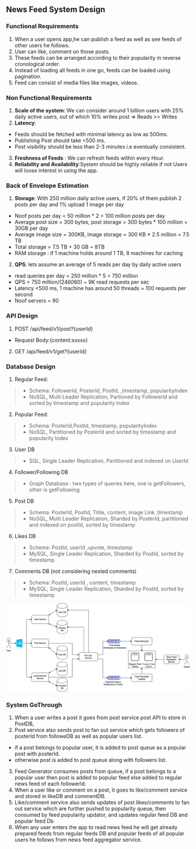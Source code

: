 ## News Feed System Design

### Functional Requirements
1. When a user opens app,he can publish a feed as well as see feeds of other users he follows.
2. User can like, comment on those posts.
3. These feeds can be arranged according to their popularity in reverse cronological order.
4. Instead of loading all feeds in one go, feeds can be loaded using pagination.
5. Feed can consist of media files like images, videos.

### Non Functional Requirements
1. **Scale of the system**: We can consider around 1 billion users with 25% daily active users, out of which 10% writes post => Reads >> Writes
2. **Latency**: 
- Feeds should be fetched with minimal latency as low as 500ms.
- Publishing Post should take <500 ms.
- Post visibility should be less than 2-3 minutes i.e eventually consistent. 
3. **Freshness of Feeds** : We can refresh feeds within every Hour.
4. **Reliability and Availability**:System should be highly reliable if not Users will loose interest in using the app.

### Back of Envelope Estimation
1. **Storage**: With 250 million daily active users, if 20% of them publish 2 posts per day and 1% upload 1 image per day
- Noof posts per day = 50 million * 2 = 100 million posts per day
- Average post size = 300 bytes, post storage = 300 bytes * 100 million = 30GB per day
- Average image size =  300KB,  image storage = 300 KB * 2.5 million = 7.5 TB
- Total storage = 7.5 TB + 30 GB ~ 8TB
- RAM storage : if 1 machine holds around 1 TB, 8 machines for caching

2. **QPS**: lets assume an average of 5 reads per day by daily active users 
- read queries per day = 250 million * 5 = 750 million
- QPS = 750 million/(24*60*60) ~ 9K read requests per sec
- Latency <500 ms, 1 machine has around 50 threads = 100 requests per second
- Noof servers = 90

### API Design
1. POST /api/feed/v1/post?{userId}
- Request Body:{content:xxxxx}
2. GET /api/feed/v1/get?{userId}

### Database Design
1. Regular Feed:
> - Schema: FollowerId, PosterId, PostId, ,timestamp, popularityIndex
> - NoSQL, Multi Leader Replication, Partioned by FollowerId and sorted by timestamp and popularity Index

2. Popular Feed:
> - Schema: PosterId,PostId, timestamp, popularityIndex
> - NoSQL, Partitioned by PosterId and sorted by timestamp and popularity Index

3. User DB
> - SQL, Single Leader Replication, Partitioned and indexed on UserId

4. Follower/Following DB
> - Graph Database : two types of queries here, one is getFollowers, other is getFollowing

5. Post DB
> - Schema: PosterId, PostId, Titile, content, image Link ,timestamp
> - NoSQL, Multi Leader Replication, Sharded by PosterId, partitioned and indexed on postId, sorted by timestamp

6. Likes DB
> - Schema: PostId, userId ,upvote, timestamp
> - MySQL, Single Leader Replication, Sharded by PostId, sorted by timestamp

7. Comments DB (not considering nested comments)
> - Schema: PostId, userId , content, timestamp
> - MySQL, Single Leader Replication, Sharded by PostId, sorted by timestamp

![Design](./images/NewsFeed.png)

### System GoThrough
1. When a user writes a post it goes from post service post API to store in PostDB,
2. Post service also sends post to fan out service which gets followers of posterId from followeDB as well as popular users list.
- if a post belongs to popular user, it is added to post queue as a popular post with posterId.
- otherwise post is added to post queue along with followers list.
3. Feed Generator consumes posts from queue, if a post belongs to a popular user then post is added to popular feed else added to regular news feed of each followerId.
4. When a user like or comment on a post, it goes to like/comment service and stored in likeDB and commentDB.
5. Like/comment service also sends updates of post likes/comments to fan out service which are further pushed to popularity queue, then consumed by feed popularity updator, and updates regular feed DB and popular feed Db
6. When any user enters the app to read news feed he will get already prepared feeds from regular feeds DB and popular feeds of all popular users he follows from news feed aggregator service.





